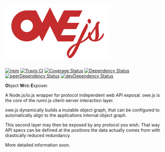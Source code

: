 # ![owe.js](logo.png)

[![npm](https://img.shields.io/npm/v/owe.js.svg)](https://www.npmjs.com/package/owe.js) [![Travis CI](https://api.travis-ci.org/runnr/owe.svg)](https://travis-ci.org/runnr/owe) [![Coverage Status](https://coveralls.io/repos/runnr/owe/badge.svg?branch=master&service=github)](https://coveralls.io/github/runnr/owe?branch=master) [![Dependency Status](https://david-dm.org/runnr/owe.svg)](https://david-dm.org/runnr/owe) [![peerDependency Status](https://david-dm.org/runnr/owe/peer-status.svg)](https://david-dm.org/runnr/owe#info=peerDependencies) [![devDependency Status](https://david-dm.org/runnr/owe/dev-status.svg)](https://david-dm.org/runnr/owe#info=devDependencies)

**O**bject **W**eb **E**xposer.

A Node.js/io.js wrapper for protocol independent web API exposal. owe.js is the core of the runnr.js client-server interaction layer.

owe.js dynamically builds a mutable object graph, that can be configured to automatically align to the applications internal object graph.

This second layer may then be exposed by any protocol you wish. That way API specs can be defined at the positions the data actually comes from with drastically reduced redundancy.

More detailed information soon.
